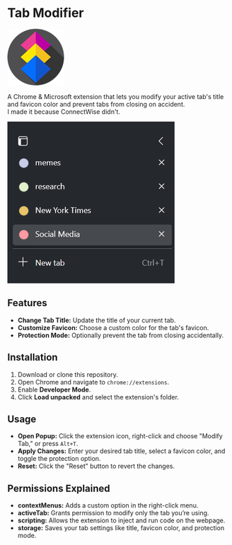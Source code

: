 # Tab Modifier

![Tab Modifier Icon](https://github.com/calinux-py/TabModifier/blob/main/icons/icon128.png?raw=true)

A Chrome & Microsoft extension that lets you modify your active tab's title and favicon color and prevent tabs from closing on accident.  
I made it because ConnectWise didn't.

![Tab Modifier Icon](https://github.com/calinux-py/TabModifier/blob/main/icons/yeet.png?raw=true)

## Features

- **Change Tab Title:** Update the title of your current tab.
- **Customize Favicon:** Choose a custom color for the tab's favicon.
- **Protection Mode:** Optionally prevent the tab from closing accidentally.

## Installation

1. Download or clone this repository.
2. Open Chrome and navigate to `chrome://extensions`.
3. Enable **Developer Mode**.
4. Click **Load unpacked** and select the extension's folder.

## Usage

- **Open Popup:** Click the extension icon, right-click and choose "Modify Tab," or press `Alt+T`.
- **Apply Changes:** Enter your desired tab title, select a favicon color, and toggle the protection option.
- **Reset:** Click the "Reset" button to revert the changes.

## Permissions Explained

- **contextMenus:** Adds a custom option in the right-click menu.
- **activeTab:** Grants permission to modify only the tab you’re using.
- **scripting:** Allows the extension to inject and run code on the webpage.
- **storage:** Saves your tab settings like title, favicon color, and protection mode.
